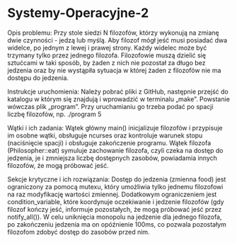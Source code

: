 # Systemy-Operacyjne-2

Opis problemu:
Przy stole siedzi N filozofów, którzy wykonują na zmianę dwie czynności - jedzą lub myślą. Aby filozof mógł jeść musi posiadać dwa widelce, po jednym z lewej i prawej strony. Każdy widelec może być trzymany tylko przez jednego filozofa.
Filozofowie muszą dzielić się sztućcami w taki sposób, by żaden z nich nie pozostał za długo bez jedzenia oraz by nie wystąpiła sytuacja w której żaden z filozofów nie ma dostępu do jedzenia.

Instrukcje uruchomienia:
Należy pobrać pliki z GitHub, następnie przejść do katalogu w którym się znajdują i wprowadzić w terminalu „make”. Powstanie wówczas plik „program”. Przy uruchamianiu go trzeba podać po spacji liczbę filozofów, np. ./program 5

Wątki i ich zadania:
Wątek główny main() inicjalizuje filozofów i przypisuje im osobne wątki, obsługuje ncurses oraz kontroluje warunek stopu (naciśnięcie spacji) i obsługuje zakończenie programu.
Wątek filozofa (Philosopher::eat) symuluje zachowanie filozofa, czyli czeka na dostęp do jedzenia, je i zmniejsza liczbę dostępnych zasobów, powiadamia innych filozofów, że mogą próbować jeść. 

Sekcje krytyczne i ich rozwiązania:
Dostęp do jedzenia (zmienna food) jest ograniczony za pomocą mutexu, który umożliwia tylko jednemu filozofowi na raz modyfikację wartości zmiennej. Dodatkowym ograniczeniem jest condition_variable, które koordynuje oczekiwanie i jedzenie filozofów (gdy filozof kończy jeść, informuje pozostałych, że mogą próbować jeść przez notify_all()). W celu uniknięcia monopolu na jedzenie dla jednego filozofa, po zakończeniu jedzenia ma on opóźnienie 100ms, co pozwala pozostałym filozofom zdobyć dostęp do zasobów przed nim.




